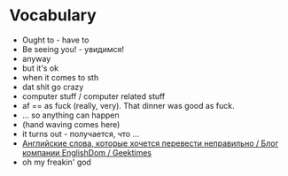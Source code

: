 # Vocabulary
- Ought to - have to
- Be seeing you!﻿ - увидимся!
- anyway
- but it's ok
- when it comes to sth
- dat shit go crazy
- computer stuff / computer related stuff
- af == as fuck (really, very). That dinner was good as fuck.
- ... so anything can happen
- (hand waving comes here) 
- it turns out - получается, что ... 
- [Английские слова, которые хочется перевести неправильно / Блог компании EnglishDom / Geektimes](https://geektimes.ru/company/englishdom/blog/295431/)
- oh my freakin' god
